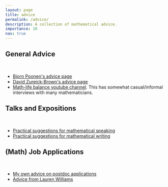 ```yaml
---
layout: page
title: advice
permalink: /advice/
description: A collection of mathematical advice.
importance: 10
nav: true
---
```


<div class="publications">

<h2 class="year">General Advice</h2>
<br>

<ul>
    <li>
        <a href="https://math.mit.edu/~poonen/advice.html">Bjorn Poonen's advice page</a>
    </li>
    <li>
        <a href="https://dmzb.github.io/adviceArithmeticGeometry.html">David Zureick-Brown's advice page</a>
    </li>
    <li>
        <a href="https://www.youtube.com/@math-life-balance/videos">Math-life balance youtube channel</a>. This has somewhat casual/informal interviews with many mathematicians.
    </li>
</ul>

<h2 class="year">Talks and Expositions</h2>
<br>

<ul>
    <li>
        <a href="https://math.mit.edu/~poonen/papers/speaking.pdf">Practical suggestions for mathematical speaking</a>
    </li>
    <li>
        <a href="https://www.ams.org/journals/notices/202106/rnoti-p930.pdf?adat=June/July%202021&trk=2305&cat=career&galt=career">Practical suggestions for mathematical writing</a>
    </li>
</ul>


<h2 class="year">(Math) Job Applications</h2>
<br>

<ul>
    <li>
        <a href="{{ '/advice' | relative_url}}/postdoc">My own advice on postdoc applications</a>
    </li>
    <li>
        <a href="https://math.berkeley.edu/~katrin/slides/Williams-FindingJob.pdf">Advice from Lauren Williams</a>
    </li>
</ul>

</div>

